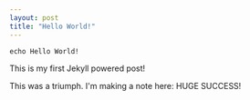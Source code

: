 ```yaml
---
layout: post
title: "Hello World!"
---
```


`echo Hello World!`

This is my first Jekyll powered post!

This was a triumph. I'm making a note here: HUGE SUCCESS!